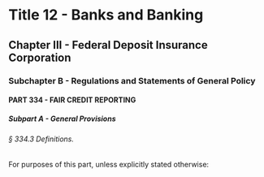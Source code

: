 
# Title 12 - Banks and Banking
## Chapter III - Federal Deposit Insurance Corporation
### Subchapter B - Regulations and Statements of General Policy
#### PART 334 - FAIR CREDIT REPORTING
##### Subpart A - General Provisions
###### § 334.3 Definitions.

For purposes of this part, unless explicitly stated otherwise:

